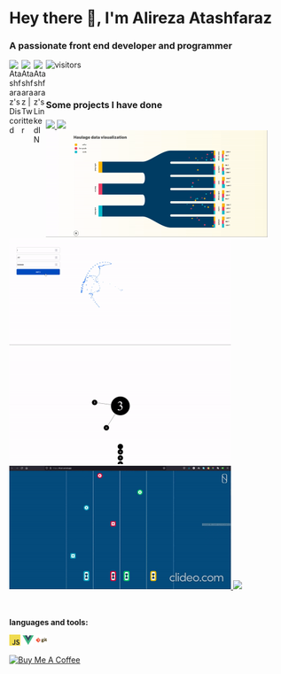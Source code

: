 # Hey there 👋, I'm Alireza Atashfaraz
### A passionate front end developer and programmer

<a href="https://discord.gg/atashfaraz">
  <img align="left" alt="Atashfaraz's Discord" width="22px" src="https://raw.githubusercontent.com/peterthehan/peterthehan/master/assets/discord.svg" />
</a>
<a href="https://twitter.com/jsvisualizer">
  <img align="left" alt="Atashfaraz | Twitter" width="22px" src="https://raw.githubusercontent.com/peterthehan/peterthehan/master/assets/twitter.svg" />
</a>
<a href="https://www.linkedin.com/in/atashfaraz/">
  <img align="left" alt="Atashfaraz's LinkedIN" width="22px" src="https://raw.githubusercontent.com/peterthehan/peterthehan/master/assets/linkedin.svg" />
</a>

![visitors](https://visitor-badge.glitch.me/badge?page_id=return75.return75)

<br />




### Some projects I have done

<div>
    <a href="https://3d-world-map.vercel.app" target="_blank">
        <img src="https://github.com/return75/return75/raw/main/world-map.gif" width="800px" />
    </a>
    <a href="https://github.com/return75/return75/raw/main/github-3d.gif" target="_blank">
        <img src="https://github.com/return75/return75/raw/main/github-3d.gif" width="400px" />
    </a>
    <a href="https://material-tracking-data-visualization.vercel.app" target="_blank">
        <img src="https://github.com/return75/return75/raw/main/haulage-data-visual.gif" width="400px" />
    </a>
    <a href="https://perlin-noise-theta.vercel.app/" target="_blank">
        <img src="https://github.com/return75/return75/raw/main/perlin.gif" width="400px" />
    </a>
    <a href="https://arrow-game-two.vercel.app/" target="_blank">
       <img src="https://github.com/return75/return75/raw/main/arrow.gif" width="400px" />
    </a>
    <a href="https://4cars-atashfaraz.vercel.app/" target="_blank">
        <img src="https://github.com/return75/4Cars/raw/master/4cars.gif" width="400px" />
    </a>
    <a href="https://tanks-war.vercel.app/" target="_blank">
        <img src="https://github.com/return75/tanks-game/raw/master/tanks-war.gif" width="400px" />
    </a>
</div>

<br/>
<br/>


**languages and tools:**

<code><img height="20" src="https://raw.githubusercontent.com/github/explore/80688e429a7d4ef2fca1e82350fe8e3517d3494d/topics/javascript/javascript.png"></code>
<code><img height="20" src="https://raw.githubusercontent.com/github/explore/80688e429a7d4ef2fca1e82350fe8e3517d3494d/topics/vue/vue.png"></code>
<code><img height="20" src="https://raw.githubusercontent.com/github/explore/80688e429a7d4ef2fca1e82350fe8e3517d3494d/topics/git/git.png"></code>

<a href="https://www.buymeacoffee.com/atashfaraz" target="_blank"><img src="https://cdn.buymeacoffee.com/buttons/v2/default-red.png" alt="Buy Me A Coffee" width="150" ></a>